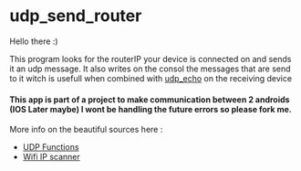 # udp_send_router

Hello there :)

This program looks for the routerIP your device is connected on and sends it an udp message. It also writes on the consol the messages that are send to it witch is usefull when combined with [udp_echo](https://github.com/Zbirenumero0/udp_echo) on the receiving device

#### This app is part of a project to make communication between 2 androids (IOS Later maybe) I wont be handling the future errors so please fork me.

More info on the beautiful sources here :
  - [UDP Functions](https://blog.jamesslocum.com/post/77759061182/udp-socket-programming-with-dart-unicast-and)
  - [Wifi IP scanner](https://pub.dev/packages/wifi_info_plugin_plus)
